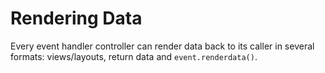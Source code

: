 # Rendering Data
Every event handler controller can render data back to its caller in several formats: views/layouts, return data and <code>event.renderdata()</code>.

